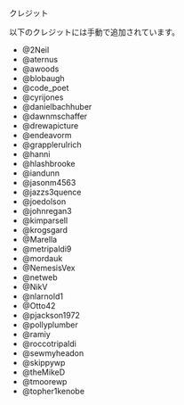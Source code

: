 <!-- 
# Credits
 -->
クレジット

<!-- 
List of credits brought over manually.
 -->
以下のクレジットには手動で追加されています。

*   @2Neil
*   @aternus
*   @awoods
*   @blobaugh
*   @code\_poet
*   @cyrijones
*   @danielbachhuber
*   @dawnmschaffer
*   @drewapicture
*   @endeavorm
*   @grapplerulrich
*   @hanni
*   @hlashbrooke
*   @iandunn
*   @jasonm4563
*   @jazzs3quence
*   @joedolson
*   @johnregan3
*   @kimparsell
*   @krogsgard
*   @Marella
*   @metripaldi9
*   @mordauk
*   @NemesisVex
*   @netweb
*   @NikV
*   @nlarnold1
*   @Otto42
*   @pjackson1972
*   @pollyplumber
*   @ramiy
*   @roccotripaldi
*   @sewmyheadon
*   @skippywp
*   @theMikeD
*   @tmoorewp
*   @topher1kenobe
